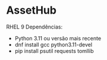 # AssetHub


RHEL 9
  Dependências:
  - Python 3.11 ou versão mais recente
  - dnf install gcc python3.11-devel
  - pip install psutil requests tomllib
